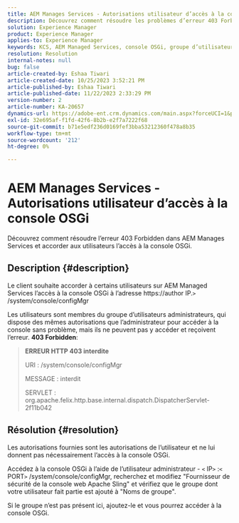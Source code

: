 ```yaml
---
title: AEM Manages Services - Autorisations utilisateur d’accès à la console OSGi
description: Découvrez comment résoudre les problèmes d’erreur 403 Forbidden dans AEM Managed Services.
solution: Experience Manager
product: Experience Manager
applies-to: Experience Manager
keywords: KCS, AEM Managed Services, console OSGi, groupe d’utilisateurs administrateur
resolution: Resolution
internal-notes: null
bug: false
article-created-by: Eshaa Tiwari
article-created-date: 10/25/2023 3:52:21 PM
article-published-by: Eshaa Tiwari
article-published-date: 11/22/2023 2:33:29 PM
version-number: 2
article-number: KA-20657
dynamics-url: https://adobe-ent.crm.dynamics.com/main.aspx?forceUCI=1&pagetype=entityrecord&etn=knowledgearticle&id=e930c879-4e73-ee11-9ae7-6045bd0063aa
exl-id: 32e695af-f1fd-42f6-8b2b-e2f7a7222f68
source-git-commit: b71e5edf236d0169fef3bba53212360f478a8b35
workflow-type: tm+mt
source-wordcount: '212'
ht-degree: 0%

---
```


# AEM Manages Services - Autorisations utilisateur d’accès à la console OSGi


Découvrez comment résoudre l’erreur 403 Forbidden dans AEM Manages Services et accorder aux utilisateurs l’accès à la console OSGi.

## Description {#description}


Le client souhaite accorder à certains utilisateurs sur AEM Managed Services l’accès à la console OSGi à l’adresse https://author IP.`>` /system/console/configMgr

Les utilisateurs sont membres du groupe d’utilisateurs administrateurs, qui dispose des mêmes autorisations que l’administrateur pour accéder à la console sans problème, mais ils ne peuvent pas y accéder et reçoivent l’erreur. <b>403 Forbidden</b>:


> <b>ERREUR HTTP 403 interdite</b>
> 
> URI : /system/console/configMgr
> 
> MESSAGE : interdit
> 
> SERVLET : org.apache.felix.http.base.internal.dispatch.DispatcherServlet-2f11b042



## Résolution {#resolution}


Les autorisations fournies sont les autorisations de l’utilisateur et ne lui donnent pas nécessairement l’accès à la console OSGi.

Accédez à la console OSGi à l’aide de l’utilisateur administrateur - `<` IP`>` :`<` PORT`>` /system/console/configMgr, recherchez et modifiez &quot;Fournisseur de sécurité de la console web Apache Sling&quot; et vérifiez que le groupe dont votre utilisateur fait partie est ajouté à &quot;Noms de groupe&quot;.

Si le groupe n’est pas présent ici, ajoutez-le et vous pourrez accéder à la console OSGi.
